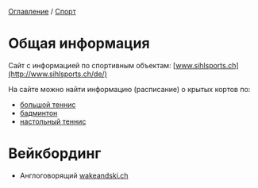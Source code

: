 [Оглавление](/faq/README.md) / [Спорт](/faq/docs/Спорт.md)

# Общая информация
Сайт с информацией по спортивным объектам:
[www.sihlsports.ch](http://www.sihlsports.ch/de/)

На сайте можно найти информацию (расписание) о крытых кортов по:
* [большой теннис](https://www.sihlsports.ch/de/tennis.html)
* [бадминтон](https://www.sihlsports.ch/de/badminton.html)
* [настольный теннис](https://www.sihlsports.ch/de/tischtennis.html)


# Вейкбординг
* Англоговорящий [wakeandski.ch](https://www.wakeandski.ch)